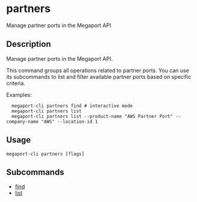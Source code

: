 # partners

Manage partner ports in the Megaport API

## Description

Manage partner ports in the Megaport API.

This command groups all operations related to partner ports. You can use its subcommands 
to list and filter available partner ports based on specific criteria.

Examples:
```
  megaport-cli partners find # interactive mode
  megaport-cli partners list
  megaport-cli partners list --product-name "AWS Partner Port" --company-name "AWS" --location-id 1
```



## Usage

```
megaport-cli partners [flags]
```









## Subcommands

* [find](megaport-cli_partners_find.md)
* [list](megaport-cli_partners_list.md)

